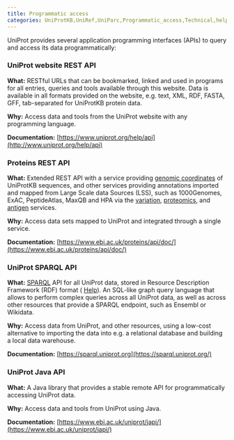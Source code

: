 ```yaml
---
title: Programmatic access
categories: UniProtKB,UniRef,UniParc,Programmatic_access,Technical,help
---
```


UniProt provides several application programming interfaces (APIs) to query and access its data programmatically:

### UniProt website REST API

**What:** RESTful URLs that can be bookmarked, linked and used in programs for all entries, queries and tools available through this website. Data is available in all formats provided on the website, e.g. text, XML, RDF, FASTA, GFF, tab-separated for UniProtKB protein data.

**Why:** Access data and tools from the UniProt website with any programming language.

**Documentation:** [https://www.uniprot.org/help/api](http://www.uniprot.org/help/api)

### Proteins REST API

**What:** Extended REST API with a service providing [genomic coordinates](https://www.ebi.ac.uk/proteins/api/doc/#coordinatesApi) of UniProtKB sequences, and other services providing annotations imported and mapped from Large Scale data Sources (LSS), such as 1000Genomes, ExAC, PeptideAtlas, MaxQB and HPA via the [variation](http://www.ebi.ac.uk/proteins/api/doc/#/variation), [proteomics](http://www.ebi.ac.uk/proteins/api/doc/#proteomics), and [antigen](http://www.ebi.ac.uk/proteins/api/doc/#/antigen) services.

**Why:** Access data sets mapped to UniProt and integrated through a single service.

**Documentation:** [https://www.ebi.ac.uk/proteins/api/doc/](https://www.ebi.ac.uk/proteins/api/doc/)

### UniProt SPARQL API

**What:** [SPARQL](https://en.wikipedia.org/wiki/SPARQL) API for all UniProt data, stored in Resource Description Framework (RDF) format ( [Help](http://www.uniprot.org/help/sparql)). An SQL-like graph query language that allows to perform complex queries across all UniProt data, as well as across other resources that provide a SPARQL endpoint, such as Ensembl or Wikidata.

**Why:** Access data from UniProt, and other resources, using a low-cost alternative to importing the data into e.g. a relational database and building a local data warehouse.

**Documentation:** [https://sparql.uniprot.org](https://sparql.uniprot.org/)

### UniProt Java API

**What:** A Java library that provides a stable remote API for programmatically accessing UniProt data.

**Why:** Access data and tools from UniProt using Java.

**Documentation:** [https://www.ebi.ac.uk/uniprot/japi/](https://www.ebi.ac.uk/uniprot/japi/)